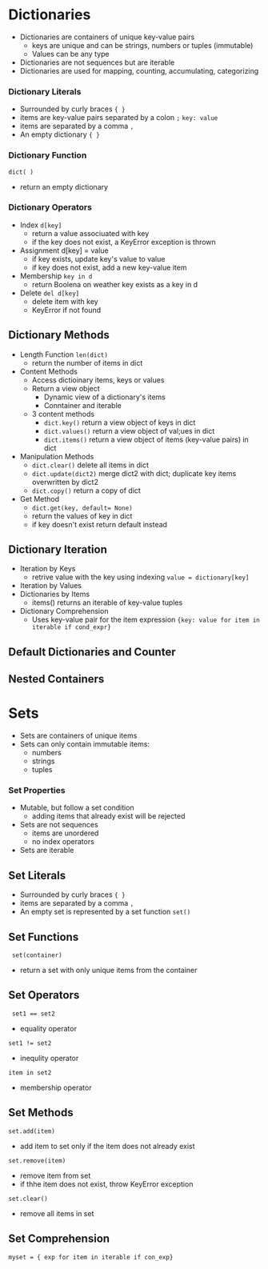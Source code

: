 # Dictionaries

- Dictionaries are containers of unique key-value pairs
  - keys are unique and can be strings, numbers or tuples (immutable)
  - Values can be any type
- Dictionaries are not sequences but are iterable
- Dictionaries are used for mapping, counting, accumulating, categorizing

### Dictionary Literals

- Surrounded by curly braces `{ }`
- items are key-value pairs separated by a colon `;`
  `key: value`
- items are separated by a comma `,`
- An empty dictionary `{ }`

### Dictionary Function

`dict( )`

- return an empty dictionary

### Dictionary Operators

- Index
  `d[key]`
  - return a value associuated with key
  - if the key does not exist, a KeyError exception is thrown
- Assignment
  d[key] = value
  - if key exists, update key's value to value
  - if key does not exist, add a new key-value item
- Membership
  `key in d`
  - return Boolena on weather key exists as a key in d
- Delete
  `del d[key]`
  - delete item with key
  - KeyError if not found

## Dictionary Methods

- Length Function
  `len(dict)`
  - return the number of items in dict
- Content Methods
  - Access dictioinary items, keys or values
  - Return a view object
    - Dynamic view of a dictionary's items
    - Conntainer and iterable
  - 3 content methods
    - `dict.key()` return a view object of keys in dict
    - `dict.values()` return a view object of val;ues in dict
    - `dict.items()` return a view object of items (key-value pairs) in dict
- Manipulation Methods
  - `dict.clear()` delete all items in dict
  - `dict.update(dict2)` merge dict2 with dict; duplicate key items overwritten by dict2
  - `dict.copy()` return a copy of dict
- Get Method
  - `dict.get(key, default= None)`
  - return the values of key in dict
  - if key doesn't exist return default instead

## Dictionary Iteration

- Iteration by Keys
  - retrive value with the key using indexing
    `value = dictionary[key]`
- Iteration by Values
- Dictionaries by Items
  - items() returns an iterable of key-value tuples
- Dictionary Comprehension
  - Uses key-value pair for the item expression
    `{key: value for item in iterable if cond_expr}`

## Default Dictionaries and Counter

## Nested Containers

# Sets

- Sets are containers of unique items
- Sets can only contain immutable items:
  - numbers
  - strings
  - tuples

### Set Properties

- Mutable, but follow a set condition
  - adding items that already exist will be rejected
- Sets are not sequences
  - items are unordered
  - no index operators
- Sets are iterable

## Set Literals

- Surrounded by curly braces `{ }`
- items are separated by a comma `,`
- An empty set is represented by a set function `set()`

## Set Functions

` set(container)`

- return a set with only unique items from the container

## Set Operators

` set1 == set2`

- equality operator

`set1 != set2`

- inequlity operator

`item in set2`

- membership operator

## Set Methods

`set.add(item)`

- add item to set only if the item does not already exist

`set.remove(item)`

- remove item from set
- if thhe item does not exist, throw KeyError exception

`set.clear()`

- remove all items in set

## Set Comprehension

`myset = { exp for item in iterable if con_exp}`
